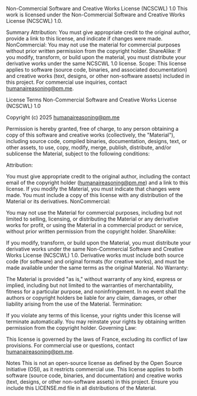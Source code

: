 Non-Commercial Software and Creative Works License (NCSCWL) 1.0
This work is licensed under the Non-Commercial Software and Creative Works License (NCSCWL) 1.0.

Summary
Attribution: You must give appropriate credit to the original author, provide a link to this license, and indicate if changes were made.
NonCommercial: You may not use the material for commercial purposes without prior written permission from the copyright holder.
ShareAlike: If you modify, transform, or build upon the material, you must distribute your derivative works under the same NCSCWL 1.0 license.
Scope: This license applies to software (source code, binaries, and associated documentation) and creative works (text, designs, or other non-software assets) included in this project.
For commercial use inquiries, contact humanaireasoning@pm.me.

License Terms
Non-Commercial Software and Creative Works License (NCSCWL) 1.0

Copyright (c) 2025 humanaireasoning@pm.me

Permission is hereby granted, free of charge, to any person obtaining a copy of this software and creative works (collectively, the "Material"), including source code, compiled binaries, documentation, designs, text, or other assets, to use, copy, modify, merge, publish, distribute, and/or sublicense the Material, subject to the following conditions:

Attribution:

You must give appropriate credit to the original author, including the contact email of the copyright holder (humanaireasoning@pm.me) and a link to this license.
If you modify the Material, you must indicate that changes were made.
You must include a copy of this license with any distribution of the Material or its derivatives.
NonCommercial:

You may not use the Material for commercial purposes, including but not limited to selling, licensing, or distributing the Material or any derivative works for profit, or using the Material in a commercial product or service, without prior written permission from the copyright holder.
ShareAlike:

If you modify, transform, or build upon the Material, you must distribute your derivative works under the same Non-Commercial Software and Creative Works License (NCSCWL) 1.0.
Derivative works must include both source code (for software) and original formats (for creative works), and must be made available under the same terms as the original Material.
No Warranty:

The Material is provided "as is," without warranty of any kind, express or implied, including but not limited to the warranties of merchantability, fitness for a particular purpose, and noninfringement. In no event shall the authors or copyright holders be liable for any claim, damages, or other liability arising from the use of the Material.
Termination:

If you violate any terms of this license, your rights under this license will terminate automatically.
You may reinstate your rights by obtaining written permission from the copyright holder.
Governing Law:

This license is governed by the laws of France, excluding its conflict of law provisions.
For commercial use or questions, contact humanaireasoning@pm.me.

Notes
This is not an open-source license as defined by the Open Source Initiative (OSI), as it restricts commercial use.
This license applies to both software (source code, binaries, and documentation) and creative works (text, designs, or other non-software assets) in this project.
Ensure you include this LICENSE.md file in all distributions of the Material.
